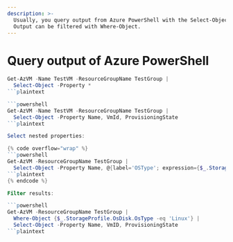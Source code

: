 ```yaml
---
description: >-
  Usually, you query output from Azure PowerShell with the Select-Object cmdlet.
  Output can be filtered with Where-Object.
---
```


# Query output of Azure PowerShell

```powershell
Get-AzVM -Name TestVM -ResourceGroupName TestGroup |
  Select-Object -Property *
```plaintext

```powershell
Get-AzVM -Name TestVM -ResourceGroupName TestGroup |
  Select-Object -Property Name, VmId, ProvisioningState
```plaintext

Select nested properties:

{% code overflow="wrap" %}
```powershell
Get-AzVM -ResourceGroupName TestGroup |
  Select-Object -Property Name, @{label='OSType'; expression={$_.StorageProfile.OSDisk.OSType}}
```plaintext
{% endcode %}

Filter results:

```powershell
Get-AzVM -ResourceGroupName TestGroup |
  Where-Object {$_.StorageProfile.OsDisk.OsType -eq 'Linux'} |
  Select-Object -Property Name, VmID, ProvisioningState
```plaintext
